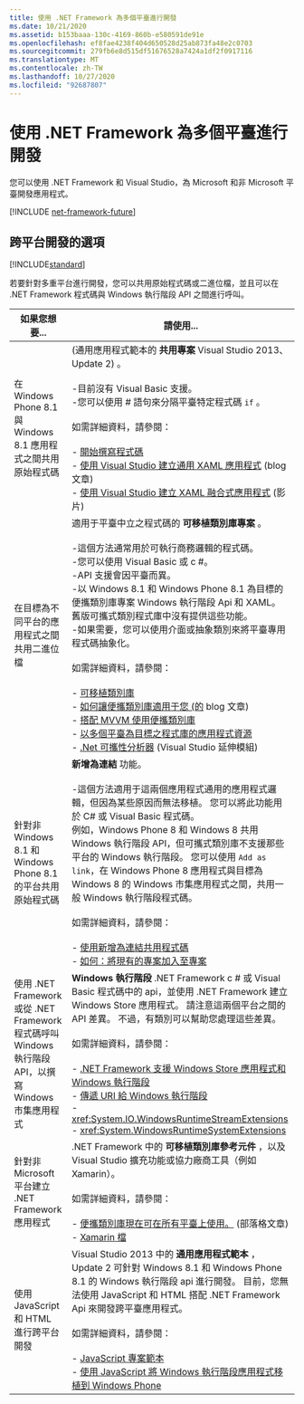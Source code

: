 ```yaml
---
title: 使用 .NET Framework 為多個平臺進行開發
ms.date: 10/21/2020
ms.assetid: b153baaa-130c-4169-860b-e580591de91e
ms.openlocfilehash: ef8fae4238f404d650528d25ab873fa48e2c0703
ms.sourcegitcommit: 279fb6e8d515df51676528a7424a1df2f0917116
ms.translationtype: MT
ms.contentlocale: zh-TW
ms.lasthandoff: 10/27/2020
ms.locfileid: "92687807"
---
```

# <a name="develop-for-multiple-platforms-with-net-framework"></a>使用 .NET Framework 為多個平臺進行開發

您可以使用 .NET Framework 和 Visual Studio，為 Microsoft 和非 Microsoft 平臺開發應用程式。

[!INCLUDE [net-framework-future](../../../includes/net-framework-future.md)]

## <a name="options-for-cross-platform-development"></a>跨平台開發的選項

[!INCLUDE[standard](../../../includes/pcl-to-standard.md)]

若要針對多重平台進行開發，您可以共用原始程式碼或二進位檔，並且可以在 .NET Framework 程式碼與 Windows 執行階段 API 之間進行呼叫。

|如果您想要...|請使用...|
|-----------------------|------------|
|在 Windows Phone 8.1 與 Windows 8.1 應用程式之間共用原始程式碼| (通用應用程式範本的 **共用專案** Visual Studio 2013、Update 2) 。<br /><br /> -目前沒有 Visual Basic 支援。<br />-您可以使用 # 語句來分隔平臺特定程式碼 `if` 。<br /><br /> 如需詳細資料，請參閱：<br /><br /> -   [開始撰寫程式碼](/windows/uwp/get-started/create-uwp-apps)<br />-   [使用 Visual Studio 建立通用 XAML 應用程式](https://devblogs.microsoft.com/visualstudio/using-visual-studio-to-build-universal-xaml-apps/) (blog 文章) <br />-   [使用 Visual Studio 建立 XAML 融合式應用程式](https://channel9.msdn.com/Events/Build/2014/3-591) (影片) |
|在目標為不同平台的應用程式之間共用二進位檔|適用于平臺中立之程式碼的 **可移植類別庫專案** 。<br /><br /> -這個方法通常用於可執行商務邏輯的程式碼。<br />-您可以使用 Visual Basic 或 c #。<br />-API 支援會因平臺而異。<br />-以 Windows 8.1 和 Windows Phone 8.1 為目標的便攜類別庫專案 Windows 執行階段 Api 和 XAML。 舊版可攜式類別程式庫中沒有提供這些功能。<br />-如果需要，您可以使用介面或抽象類別來將平臺專用程式碼抽象化。<br /><br /> 如需詳細資料，請參閱：<br /><br /> -   [可移植類別庫](portable-class-library.md)<br />-   [如何讓便攜類別庫適用于您 (的](/archive/blogs/dsplaisted/how-to-make-portable-class-libraries-work-for-you) blog 文章) <br />-   [搭配 MVVM 使用便攜類別庫](using-portable-class-library-with-model-view-view-model.md) <br />-   [以多個平臺為目標之程式庫的應用程式資源](app-resources-for-libraries-that-target-multiple-platforms.md) <br />-   [.Net 可攜性分析器](https://marketplace.visualstudio.com/items?itemName=ConnieYau.NETPortabilityAnalyzer) (Visual Studio 延伸模組) |
|針對非 Windows 8.1 和 Windows Phone 8.1 的平台共用原始程式碼|**新增為連結** 功能。<br /><br /> -這個方法適用于這兩個應用程式通用的應用程式邏輯，但因為某些原因而無法移植。 您可以將此功能用於 C# 或 Visual Basic 程式碼。<br />     例如，Windows Phone 8 和 Windows 8 共用 Windows 執行階段 API，但可攜式類別庫不支援那些平台的 Windows 執行階段。 您可以使用 `Add as link`，在 Windows Phone 8 應用程式與目標為 Windows 8 的 Windows 市集應用程式之間，共用一般 Windows 執行階段程式碼。<br /><br /> 如需詳細資料，請參閱：<br /><br /> -   [使用新增為連結共用程式碼](/previous-versions/windows/apps/jj714082(v=vs.105))<br />-   [如何：將現有的專案加入至專案](/previous-versions/visualstudio/visual-studio-2010/9f4t9t92(v=vs.100))|
|使用 .NET Framework 或從 .NET Framework 程式碼呼叫 Windows 執行階段 API，以撰寫 Windows 市集應用程式|**Windows 執行階段** .NET Framework c # 或 Visual Basic 程式碼中的 api，並使用 .NET Framework 建立 Windows Store 應用程式。 請注意這兩個平台之間的 API 差異。 不過，有類別可以幫助您處理這些差異。<br /><br /> 如需詳細資料，請參閱：<br /><br /> -   [.NET Framework 支援 Windows Store 應用程式和 Windows 執行階段](support-for-windows-store-apps-and-windows-runtime.md) <br />-   [傳遞 URI 給 Windows 執行階段](passing-a-uri-to-the-windows-runtime.md) <br />-   <xref:System.IO.WindowsRuntimeStreamExtensions><br />-    <xref:System.WindowsRuntimeSystemExtensions>|
|針對非 Microsoft 平台建立 .NET Framework 應用程式|.NET Framework 中的 **可移植類別庫參考元件** ，以及 Visual Studio 擴充功能或協力廠商工具（例如 Xamarin）。<br /><br /> 如需詳細資料，請參閱：<br /><br /> -   [便攜類別庫現在可在所有平臺上使用。](https://devblogs.microsoft.com/dotnet/portable-class-library-pcl-now-available-on-all-platforms/) (部落格文章)<br />-   [Xamarin 檔](/xamarin)|
|使用 JavaScript 和 HTML 進行跨平台開發|Visual Studio 2013 中的 **通用應用程式範本** ，Update 2 可針對 Windows 8.1 和 Windows Phone 8.1 的 Windows 執行階段 api 進行開發。 目前，您無法使用 JavaScript 和 HTML 搭配 .NET Framework Api 來開發跨平臺應用程式。<br /><br /> 如需詳細資料，請參閱：<br /><br /> -   [JavaScript 專案範本](/previous-versions/windows/apps/hh758331(v=win.10))<br />-   [使用 JavaScript 將 Windows 執行階段應用程式移植到 Windows Phone](/previous-versions/windows/apps/dn636144(v=win.10))|
